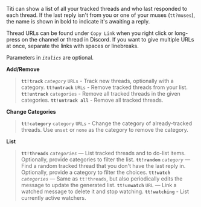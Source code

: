 Titi can show a list of all your tracked threads and who last responded to each thread. If the last reply isn't from you or one of your muses (`tt?muses`), the name is shown in bold to indicate it's awaiting a reply.

Thread URLs can be found under `Copy Link` when you right click or long-press on the channel or thread in Discord. If you want to give multiple URLs at once, separate the links with spaces or linebreaks.

Parameters in _`italics`_ are optional.

__**Add/Remove**__
> **`tt!track`** _`category`_ `URLs` - Track new threads, optionally with a category.
> **`tt!untrack`** `URLs` - Remove tracked threads from your list.
> **`tt!untrack`** `categories` - Remove all tracked threads in the given categories.
> **`tt!untrack all`** - Remove all tracked threads.

__**Change Categories**__
> **`tt!category`** `category` `URLs` - Change the category of already-tracked threads. Use `unset` or `none` as the category to remove the category.

__**List**__
> **`tt!threads`** _`categories`_ — List tracked threads and to do-list items. Optionally, provide categories to filter the list.
> **`tt!random`** _`category`_ — Find a random tracked thread that you don't have the last reply in. Optionally, provide a category to filter the choices.
> **`tt!watch`** _`categories`_ — Same as `tt!threads`, but also periodically edits the message to update the generated list.
> **`tt!unwatch`** `URL` — Link a watched message to delete it and stop watching.
> **`tt!watching`** - List currently active watchers.
